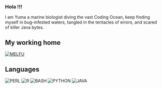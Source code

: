 ### Hola !!!

I am Yuma a marine biologist diving the vast Coding Ocean, keep finding myself in bug-infested waters, tangled in the tentacles of errors, and scared of killer Java bytes.


## My working home 
  
  
<picture>
  <a href="https://molecularecology.flinders.edu.au/" target="_blank"><img alt="MELFU" src="https://github.com/Yuma248/Yuma248/assets/19339965/a973f79f-3236-4154-8e65-0f19c4010ff9"></a>
</picture>




## Languages  
    
   
<p float="left">
  <img alt="PERL" src="https://github.com/Yuma248/Yuma248/assets/19339965/02d24c49-24fb-46bd-b62b-e104b7e4f25a">
  <img alt="R" src="https://github.com/Yuma248/Yuma248/assets/19339965/e472ef95-9fd6-4b83-913e-50fb64d23181">
  <img alt="BASH" src="https://github.com/Yuma248/Yuma248/assets/19339965/a3ab8934-3c40-4bc4-bd47-f167d1504024">
  <img alt="PYTHON" src="https://github.com/Yuma248/Yuma248/assets/19339965/cbac7518-e280-4563-8fda-3a1f57866b24">
  <img alt="JAVA" src="https://github.com/Yuma248/Yuma248/assets/19339965/ca8f807f-ab62-453e-a910-628fb664077f">
</p>
